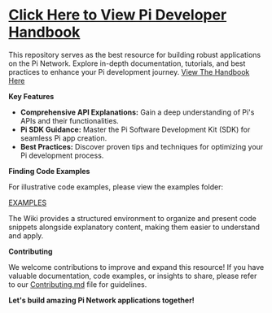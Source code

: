 # [Click Here to View Pi Developer Handbook](https://github.com/alxspiker/Pi-Developer-Handbook/wiki)

This repository serves as the best resource for building robust applications on the Pi Network. Explore in-depth documentation, tutorials, and best practices to enhance your Pi development journey.
[View The Handbook Here](https://github.com/alxspiker/Pi-Developer-Handbook/wiki)

**Key Features**

* **Comprehensive API Explanations:** Gain a deep understanding of Pi's APIs and their functionalities.
* **Pi SDK Guidance:** Master the Pi Software Development Kit (SDK) for seamless Pi app creation.
* **Best Practices:** Discover proven tips and techniques for optimizing your Pi development process.

**Finding Code Examples**

For illustrative code examples, please view the examples folder:

[EXAMPLES](examples)

The Wiki provides a structured environment to organize and present code snippets alongside explanatory content, making them easier to understand and apply.

**Contributing**

We welcome contributions to improve and expand this resource! If you have valuable documentation, code examples, or insights to share, please refer to our [Contributing.md](Contributing.md) file for guidelines.

**Let's build amazing Pi Network applications together!**
